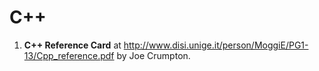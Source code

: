 # C++

1. **C++ Reference Card** at <http://www.disi.unige.it/person/MoggiE/PG1-13/Cpp_reference.pdf> by Joe Crumpton.
